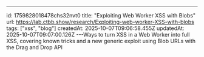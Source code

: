 ---
id: 1759828018478chs32nvt0
title: "Exploiting Web Worker XSS with Blobs"
url: https://lab.ctbb.show/research/Exploiting-web-worker-XSS-with-blobs
tags: ["xss", "blog"]
createdAt: 2025-10-07T09:06:58.455Z
updatedAt: 2025-10-07T09:07:00.126Z
---Ways to turn XSS in a Web Worker into full XSS, covering known tricks and a new generic exploit using Blob URLs with the Drag and Drop API
